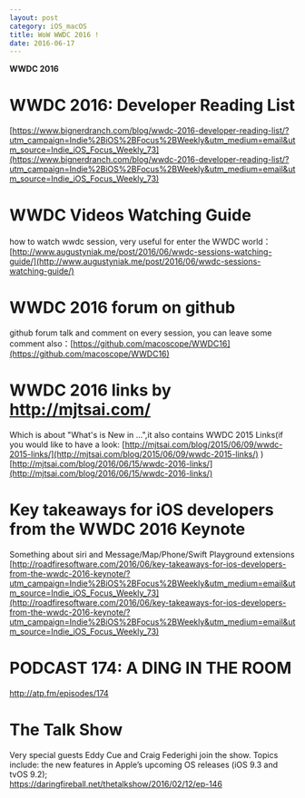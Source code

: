 ```yaml
---
layout: post
category: iOS_macOS
title: WoW WWDC 2016 !
date: 2016-06-17
---
```


**WWDC 2016**

# WWDC 2016: Developer Reading List    
[https://www.bignerdranch.com/blog/wwdc-2016-developer-reading-list/?utm_campaign=Indie%2BiOS%2BFocus%2BWeekly&utm_medium=email&utm_source=Indie_iOS_Focus_Weekly_73](https://www.bignerdranch.com/blog/wwdc-2016-developer-reading-list/?utm_campaign=Indie%2BiOS%2BFocus%2BWeekly&utm_medium=email&utm_source=Indie_iOS_Focus_Weekly_73)   

# WWDC Videos Watching Guide    
how to watch wwdc session, very useful for enter the WWDC world：[http://www.augustyniak.me/post/2016/06/wwdc-sessions-watching-guide/](http://www.augustyniak.me/post/2016/06/wwdc-sessions-watching-guide/)

# WWDC 2016 forum on github    
github forum talk and comment on every session, you can leave some comment also：[https://github.com/macoscope/WWDC16](https://github.com/macoscope/WWDC16)    

# WWDC 2016 links by http://mjtsai.com/    
Which is about "What's is New in ...",it also contains WWDC 2015 Links(if you would like to have a look: [http://mjtsai.com/blog/2015/06/09/wwdc-2015-links/](http://mjtsai.com/blog/2015/06/09/wwdc-2015-links/) )
[http://mjtsai.com/blog/2016/06/15/wwdc-2016-links/](http://mjtsai.com/blog/2016/06/15/wwdc-2016-links/)    

# Key takeaways for iOS developers from the WWDC 2016 Keynote    
Something about siri and Message/Map/Phone/Swift Playground extensions    
[http://roadfiresoftware.com/2016/06/key-takeaways-for-ios-developers-from-the-wwdc-2016-keynote/?utm_campaign=Indie%2BiOS%2BFocus%2BWeekly&utm_medium=email&utm_source=Indie_iOS_Focus_Weekly_73](http://roadfiresoftware.com/2016/06/key-takeaways-for-ios-developers-from-the-wwdc-2016-keynote/?utm_campaign=Indie%2BiOS%2BFocus%2BWeekly&utm_medium=email&utm_source=Indie_iOS_Focus_Weekly_73)    

# PODCAST 174: A DING IN THE ROOM    
http://atp.fm/episodes/174

# The Talk Show    
Very special guests Eddy Cue and Craig Federighi join the show. Topics include: the new features in Apple’s upcoming OS releases (iOS 9.3 and tvOS 9.2);    
https://daringfireball.net/thetalkshow/2016/02/12/ep-146